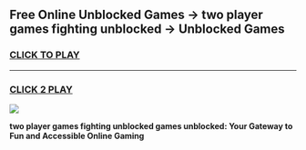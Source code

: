 
## Free Online Unblocked Games → two player games fighting unblocked → Unblocked Games
<h3>
<a href="https://premium.freeplayer.one?title=two_player_games_fighting_unblocked&ref=21F">CLICK TO PLAY</a></h3>
<hr>

<h3>
<a href="https://premium.freeplayer.one?title=two_player_games_fighting_unblocked&ref=21F">CLICK 2 PLAY</a>
  
</h3>

<a href="https://premium.freeplayer.one?title=two_player_games_fighting_unblocked&ref=21F/"><img src="https://clearcache.store/games.png"></a>


**two player games fighting unblocked games unblocked: Your Gateway to Fun and Accessible Online Gaming**
